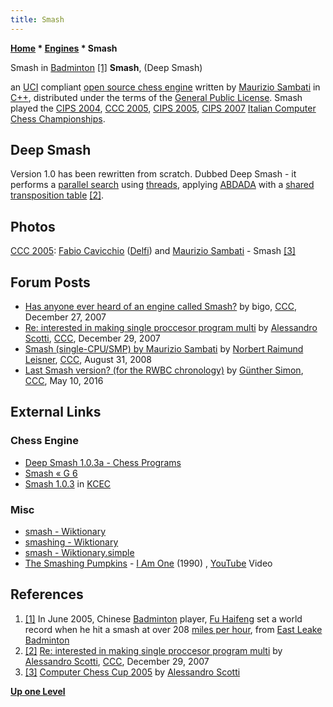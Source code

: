 ```yaml
---
title: Smash
---
```

**[Home](Home "Home") \* [Engines](Engines "Engines") \* Smash**



 [](http://www.eastleakebadmintonclub.co.uk/fun.html) Smash in [Badminton](https://en.wikipedia.org/wiki/Badminton) <a id="cite-note-1" href="#cite-ref-1">[1]</a> 
**Smash**, (Deep Smash)  

an [UCI](UCI "UCI") compliant [open source chess engine](Category:Open_Source "Category:Open Source") written by [Maurizio Sambati](index.php?title=Maurizio_Sambati&action=edit&redlink=1 "Maurizio Sambati (page does not exist)") in [C++](Cpp "Cpp"), distributed under the terms of the [General Public License](Free_Software_Foundation#GPL "Free Software Foundation"). Smash played the [CIPS 2004](CIPS_2004 "CIPS 2004"), [CCC 2005](CCC_2005 "CCC 2005"), [CIPS 2005](CIPS_2005 "CIPS 2005"), [CIPS 2007](CIPS_2007 "CIPS 2007") [Italian Computer Chess Championships](Italian_Computer_Chess_Championship "Italian Computer Chess Championship"). 



## Deep Smash


Version 1.0 has been rewritten from scratch. Dubbed Deep Smash - it performs a [parallel search](Parallel_Search "Parallel Search") using [threads](Thread "Thread"), applying [ABDADA](ABDADA "ABDADA") with a [shared transposition table](Shared_Hash_Table "Shared Hash Table") <a id="cite-note-2" href="#cite-ref-2">[2]</a>.



## Photos


 [](http://walkofmind.com/programming/chess/ccc2005.htm) 
[CCC 2005](CCC_2005 "CCC 2005"): [Fabio Cavicchio](Fabio_Cavicchio "Fabio Cavicchio") ([Delfi](Delfi "Delfi")) and [Maurizio Sambati](index.php?title=Maurizio_Sambati&action=edit&redlink=1 "Maurizio Sambati (page does not exist)") - Smash <a id="cite-note-3" href="#cite-ref-3">[3]</a>



## Forum Posts


* [Has anyone ever heard of an engine called Smash?](http://www.talkchess.com/forum/viewtopic.php?t=18585) by bigo, [CCC](CCC "CCC"), December 27, 2007
* [Re: interested in making single proccesor program multi](http://www.talkchess.com/forum/viewtopic.php?topic_view=threads&p=165470&t=18611) by [Alessandro Scotti](Alessandro_Scotti "Alessandro Scotti"), [CCC](CCC "CCC"), December 29, 2007
* [Smash (single-CPU/SMP) by Maurizio Sambati](http://www.talkchess.com/forum/viewtopic.php?t=23409) by [Norbert Raimund Leisner](Norbert_Raimund_Leisner "Norbert Raimund Leisner"), [CCC](CCC "CCC"), August 31, 2008
* [Last Smash version? (for the RWBC chronology)](http://www.talkchess.com/forum/viewtopic.php?t=60117) by [Günther Simon](G%C3%BCnther_Simon "Günther Simon"), [CCC](CCC "CCC"), May 10, 2016


## External Links


### Chess Engine


* [Deep Smash 1.0.3a - Chess Programs](https://sites.google.com/site/chessphenomenon/smash)
* [Smash « G 6](http://www.g-sei.org/smash/)
* [Smash 1.0.3](http://kirill-kryukov.com/chess/kcec/cgi/engine_details.cgi?print=Details&each_game=1&eng=Smash%201.0.3) in [KCEC](KCEC "KCEC")


### Misc


* [smash - Wiktionary](http://en.wiktionary.org/wiki/smash)
* [smashing - Wiktionary](http://en.wiktionary.org/wiki/smashing)
* [smash - Wiktionary.simple](http://simple.wiktionary.org/wiki/smash)
* [The Smashing Pumpkins](Category:The_Smashing_Pumpkins "Category:The Smashing Pumpkins") - [I Am One](https://en.wikipedia.org/wiki/I_Am_One) (1990) , [YouTube](https://en.wikipedia.org/wiki/YouTube) Video


 
## References


1. <a id="cite-ref-1" href="#cite-note-1">[1]</a> In June 2005, Chinese [Badminton](https://en.wikipedia.org/wiki/Badminton) player, [Fu Haifeng](https://en.wikipedia.org/wiki/Fu_Haifeng) set a world record when he hit a smash at over 208 [miles per hour](https://en.wikipedia.org/wiki/Miles_per_hour), from [East Leake Badminton](http://www.eastleakebadmintonclub.co.uk/fun.html)
2. <a id="cite-ref-2" href="#cite-note-2">[2]</a> [Re: interested in making single proccesor program multi](http://www.talkchess.com/forum/viewtopic.php?topic_view=threads&p=165470&t=18611) by [Alessandro Scotti](Alessandro_Scotti "Alessandro Scotti"), [CCC](CCC "CCC"), December 29, 2007
3. <a id="cite-ref-3" href="#cite-note-3">[3]</a> [Computer Chess Cup 2005](http://walkofmind.com/programming/chess/ccc2005.htm) by [Alessandro Scotti](Alessandro_Scotti "Alessandro Scotti")

**[Up one Level](Engines "Engines")**







 
